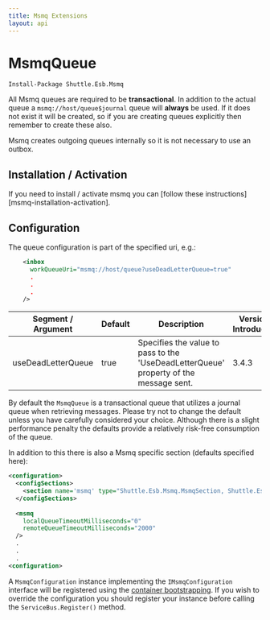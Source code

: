 ```yaml
---
title: Msmq Extensions
layout: api
---
```

# MsmqQueue

<div class="nuget-badge">
	<p>
		<code>Install-Package Shuttle.Esb.Msmq</code>
	</p>
</div>

All Msmq queues are required to be **transactional**.  In addition to the actual queue a `msmq://host/queue$journal` queue will **always** be used.  If it does not exist it will be created, so if you are creating queues explicitly then remember to create these also.

Msmq creates outgoing queues internally so it is not necessary to use an outbox.

## Installation / Activation

If you need to install / activate msmq you can [follow these instructions][msmq-installation-activation].

## Configuration

The queue configuration is part of the specified uri, e.g.:

```xml
    <inbox
      workQueueUri="msmq://host/queue?useDeadLetterQueue=true"
	  .
	  .
	  .
    />
```

| Segment / Argument | Default	| Description | Version Introduced |
| --- | --- | --- | --- |
| useDeadLetterQueue	 | true | Specifies the value to pass to the 'UseDeadLetterQueue' property of the message sent. | 3.4.3 |

By default the `MsmqQueue` is a transactional queue that utilizes a journal queue when retrieving messages.  Please try not to change the default unless you have carefully considered your choice.  Although there is a slight performance penalty the defaults provide a relatively risk-free consumption of the queue.

In addition to this there is also a Msmq specific section (defaults specified here):

```xml
<configuration>
  <configSections>
    <section name='msmq' type="Shuttle.Esb.Msmq.MsmqSection, Shuttle.Esb.Msmq"/>
  </configSections>
  
  <msmq
	localQueueTimeoutMilliseconds="0"
	remoteQueueTimeoutMilliseconds="2000"
  />
  .
  .
  .
<configuration>
```

A `MsmqConfiguration` instance implementing the `IMsmqConfiguration` interface will be registered using the [container bootstrapping](http://shuttle.github.io/shuttle-core/overview-container/#Bootstrapping).  If you wish to override the configuration you should register your instance before calling the `ServiceBus.Register()` method.
